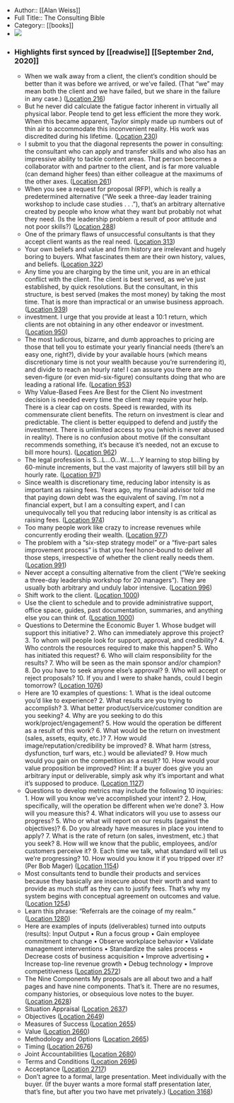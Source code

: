 - Author:: [[Alan Weiss]]
- Full Title:: The Consulting Bible
- Category:: [[books]]
- ![](https://images-na.ssl-images-amazon.com/images/I/51kK6hXaEKL._SL400_.jpg)
- ### Highlights first synced by [[readwise]] [[September 2nd, 2020]]
    - When we walk away from a client, the client’s condition should be better than it was before we arrived, or we’ve failed. (That “we” may mean both the client and we have failed, but we share in the failure in any case.) ([Location 216](https://readwise.io/to_kindle?action=open&asin=B004PYDRLQ&location=216))
    - But he never did calculate the fatigue factor inherent in virtually all physical labor. People tend to get less efficient the more they work. When this became apparent, Taylor simply made up numbers out of thin air to accommodate this inconvenient reality. His work was discredited during his lifetime. ([Location 230](https://readwise.io/to_kindle?action=open&asin=B004PYDRLQ&location=230))
    - I submit to you that the diagonal represents the power in consulting: the consultant who can apply and transfer skills and who also has an impressive ability to tackle content areas. That person becomes a collaborator with and partner to the client, and is far more valuable (can demand higher fees) than either colleague at the maximums of the other axes. ([Location 261](https://readwise.io/to_kindle?action=open&asin=B004PYDRLQ&location=261))
    - When you see a request for proposal (RFP), which is really a predetermined alternative (“We seek a three-day leader training workshop to include case studies . . .”), that’s an arbitrary alternative created by people who know what they want but probably not what they need. (Is the leadership problem a result of poor attitude and not poor skills?) ([Location 288](https://readwise.io/to_kindle?action=open&asin=B004PYDRLQ&location=288))
    - One of the primary flaws of unsuccessful consultants is that they accept client wants as the real need. ([Location 313](https://readwise.io/to_kindle?action=open&asin=B004PYDRLQ&location=313))
    - Your own beliefs and value and firm history are irrelevant and hugely boring to buyers. What fascinates them are their own history, values, and beliefs. ([Location 322](https://readwise.io/to_kindle?action=open&asin=B004PYDRLQ&location=322))
    - Any time you are charging by the time unit, you are in an ethical conflict with the client. The client is best served, as we’ve just established, by quick resolutions. But the consultant, in this structure, is best served (makes the most money) by taking the most time. That is more than impractical or an unwise business approach. ([Location 939](https://readwise.io/to_kindle?action=open&asin=B004PYDRLQ&location=939))
    - investment. I urge that you provide at least a 10:1 return, which clients are not obtaining in any other endeavor or investment. ([Location 950](https://readwise.io/to_kindle?action=open&asin=B004PYDRLQ&location=950))
    - The most ludicrous, bizarre, and dumb approaches to pricing are those that tell you to estimate your yearly financial needs (there’s an easy one, right?), divide by your available hours (which means discretionary time is not your wealth because you’re surrendering it), and divide to reach an hourly rate! I can assure you there are no seven-figure (or even mid-six-figure) consultants doing that who are leading a rational life. ([Location 953](https://readwise.io/to_kindle?action=open&asin=B004PYDRLQ&location=953))
    - Why Value-Based Fees Are Best for the Client No investment decision is needed every time the client may require your help. There is a clear cap on costs. Speed is rewarded, with its commensurate client benefits. The return on investment is clear and predictable. The client is better equipped to defend and justify the investment. There is unlimited access to you (which is never abused in reality). There is no confusion about motive (if the consultant recommends something, it’s because it’s needed, not an excuse to bill more hours). ([Location 962](https://readwise.io/to_kindle?action=open&asin=B004PYDRLQ&location=962))
    - The legal profession is S...L...O...W...L...Y learning to stop billing by 60-minute increments, but the vast majority of lawyers still bill by an hourly rate. ([Location 971](https://readwise.io/to_kindle?action=open&asin=B004PYDRLQ&location=971))
    - Since wealth is discretionary time, reducing labor intensity is as important as raising fees. Years ago, my financial advisor told me that paying down debt was the equivalent of saving. I’m not a financial expert, but I am a consulting expert, and I can unequivocally tell you that reducing labor intensity is as critical as raising fees. ([Location 974](https://readwise.io/to_kindle?action=open&asin=B004PYDRLQ&location=974))
    - Too many people work like crazy to increase revenues while concurrently eroding their wealth. ([Location 977](https://readwise.io/to_kindle?action=open&asin=B004PYDRLQ&location=977))
    - The problem with a “six-step strategy model” or a “five-part sales improvement process” is that you feel honor-bound to deliver all those steps, irrespective of whether the client really needs them. ([Location 991](https://readwise.io/to_kindle?action=open&asin=B004PYDRLQ&location=991))
    - Never accept a consulting alternative from the client (“We’re seeking a three-day leadership workshop for 20 managers”). They are usually both arbitrary and unduly labor intensive. ([Location 996](https://readwise.io/to_kindle?action=open&asin=B004PYDRLQ&location=996))
    - Shift work to the client. ([Location 1000](https://readwise.io/to_kindle?action=open&asin=B004PYDRLQ&location=1000))
    - Use the client to schedule and to provide administrative support, office space, guides, past documentation, summaries, and anything else you can think of. ([Location 1000](https://readwise.io/to_kindle?action=open&asin=B004PYDRLQ&location=1000))
    - Questions to Determine the Economic Buyer 1. Whose budget will support this initiative? 2. Who can immediately approve this project? 3. To whom will people look for support, approval, and credibility? 4. Who controls the resources required to make this happen? 5. Who has initiated this request? 6. Who will claim responsibility for the results? 7. Who will be seen as the main sponsor and/or champion? 8. Do you have to seek anyone else’s approval? 9. Who will accept or reject proposals? 10. If you and I were to shake hands, could I begin tomorrow? ([Location 1076](https://readwise.io/to_kindle?action=open&asin=B004PYDRLQ&location=1076))
    - Here are 10 examples of questions: 1. What is the ideal outcome you’d like to experience? 2. What results are you trying to accomplish? 3. What better product/service/customer condition are you seeking? 4. Why are you seeking to do this work/project/engagement? 5. How would the operation be different as a result of this work? 6. What would be the return on investment (sales, assets, equity, etc.)? 7. How would image/reputation/credibility be improved? 8. What harm (stress, dysfunction, turf wars, etc.) would be alleviated? 9. How much would you gain on the competition as a result? 10. How would your value proposition be improved? Hint: If a buyer does give you an arbitrary input or deliverable, simply ask why it’s important and what it’s supposed to produce. ([Location 1127](https://readwise.io/to_kindle?action=open&asin=B004PYDRLQ&location=1127))
    - Questions to develop metrics may include the following 10 inquiries: 1. How will you know we’ve accomplished your intent? 2. How, specifically, will the operation be different when we’re done? 3. How will you measure this? 4. What indicators will you use to assess our progress? 5. Who or what will report on our results (against the objectives)? 6. Do you already have measures in place you intend to apply? 7. What is the rate of return (on sales, investment, etc.) that you seek? 8. How will we know that the public, employees, and/or customers perceive it? 9. Each time we talk, what standard will tell us we’re progressing? 10. How would you know it if you tripped over it? (Per Bob Mager) ([Location 1154](https://readwise.io/to_kindle?action=open&asin=B004PYDRLQ&location=1154))
    - Most consultants tend to bundle their products and services because they basically are insecure about their worth and want to provide as much stuff as they can to justify fees. That’s why my system begins with conceptual agreement on outcomes and value. ([Location 1254](https://readwise.io/to_kindle?action=open&asin=B004PYDRLQ&location=1254))
    - Learn this phrase: “Referrals are the coinage of my realm.” ([Location 1280](https://readwise.io/to_kindle?action=open&asin=B004PYDRLQ&location=1280))
    - Here are examples of inputs (deliverables) turned into outputs (results): Input Output • Run a focus group • Gain employee commitment to change • Observe workplace behavior • Validate management interventions • Standardize the sales process • Decrease costs of business acquisition • Improve advertising • Increase top-line revenue growth • Debug technology • Improve competitiveness ([Location 2572](https://readwise.io/to_kindle?action=open&asin=B004PYDRLQ&location=2572))
    - The Nine Components My proposals are all about two and a half pages and have nine components. That’s it. There are no resumes, company histories, or obsequious love notes to the buyer. ([Location 2628](https://readwise.io/to_kindle?action=open&asin=B004PYDRLQ&location=2628))
    - Situation Appraisal ([Location 2637](https://readwise.io/to_kindle?action=open&asin=B004PYDRLQ&location=2637))
    - Objectives ([Location 2649](https://readwise.io/to_kindle?action=open&asin=B004PYDRLQ&location=2649))
    - Measures of Success ([Location 2655](https://readwise.io/to_kindle?action=open&asin=B004PYDRLQ&location=2655))
    - Value ([Location 2660](https://readwise.io/to_kindle?action=open&asin=B004PYDRLQ&location=2660))
    - Methodology and Options ([Location 2665](https://readwise.io/to_kindle?action=open&asin=B004PYDRLQ&location=2665))
    - Timing ([Location 2676](https://readwise.io/to_kindle?action=open&asin=B004PYDRLQ&location=2676))
    - Joint Accountabilities ([Location 2680](https://readwise.io/to_kindle?action=open&asin=B004PYDRLQ&location=2680))
    - Terms and Conditions ([Location 2696](https://readwise.io/to_kindle?action=open&asin=B004PYDRLQ&location=2696))
    - Acceptance ([Location 2717](https://readwise.io/to_kindle?action=open&asin=B004PYDRLQ&location=2717))
    - Don’t agree to a formal, large presentation. Meet individually with the buyer. (If the buyer wants a more formal staff presentation later, that’s fine, but after you two have met privately.) ([Location 3168](https://readwise.io/to_kindle?action=open&asin=B004PYDRLQ&location=3168))
